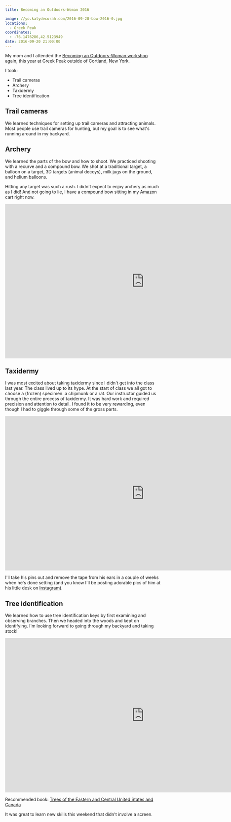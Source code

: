 ```yaml
---
title: Becoming an Outdoors-Woman 2016

image: //yo.katydecorah.com/2016-09-20-bow-2016-0.jpg
locations:
  - Greek Peak
coordinates:
  - -76.1476286,42.5123949
date: 2016-09-20 21:00:00
---
```


My mom and I attended the [Becoming an Outdoors-Woman workshop](/adventures/bow/) again, this year at Greek Peak outside of Cortland, New York.

I took:

- Trail cameras
- Archery
- Taxidermy
- Tree identification

## Trail cameras

We learned techniques for setting up trail cameras and attracting animals. Most people use trail cameras for hunting, but my goal is to see what's running around in my backyard.

## Archery

We learned the parts of the bow and how to shoot. We practiced shooting with a recurve and a compound bow. We shot at a traditional target, a balloon on a target, 3D targets (animal decoys), milk jugs on the ground, and helium balloons.

Hitting any target was such a rush. I didn't expect to enjoy archery as much as I did! And not going to lie, I have a compound bow sitting in my Amazon cart right now.

<div class="photos">
<iframe src="https://player.vimeo.com/video/183582443?loop=1&title=0&byline=0&portrait=0" width="899" height="500" frameborder="0" webkitallowfullscreen mozallowfullscreen allowfullscreen></iframe>
</div>

## Taxidermy

I was most excited about taking taxidermy since I didn't get into the class last year. The class lived up to its hype. At the start of class we all got to choose a (frozen) specimen: a chipmunk or a rat. Our instructor guided us through the entire process of taxidermy. It was hard work and required precision and attention to detail. I found it to be very rewarding, even though I had to giggle through some of the gross parts.

<div class="photos">
<iframe src="https://player.vimeo.com/video/183583065?loop=1&title=0&byline=0&portrait=0" width="899" height="500" frameborder="0" webkitallowfullscreen mozallowfullscreen allowfullscreen></iframe>
</div>

I'll take his pins out and remove the tape from his ears in a couple of weeks when he's done setting (and you know I'll be posting adorable pics of him at his little desk on [Instagram](https://www.instagram.com/katydecorah/)).

## Tree identification

We learned how to use tree identification keys by first examining and observing branches. Then we headed into the woods and kept on identifying. I'm looking forward to going through my backyard and taking stock!

<div class="photos">
<iframe src="https://player.vimeo.com/video/183582849?loop=1&title=0&byline=0&portrait=0" width="899" height="500" frameborder="0" webkitallowfullscreen mozallowfullscreen allowfullscreen></iframe>
</div>

Recommended book: <a  href="http://amzn.to/2ek97dV">Trees of the Eastern and Central United States and Canada</a>

It was great to learn new skills this weekend that didn't involve a screen.
